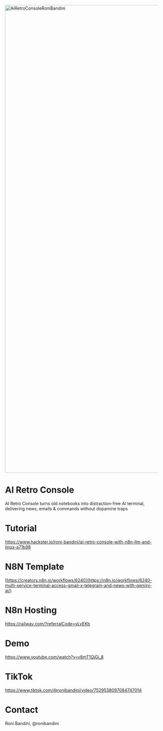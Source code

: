 <img width="1024" height="1536" alt="AiRetroConsoleRoniBandini" src="https://github.com/user-attachments/assets/3ffe4c7d-a507-4781-b421-5a7ca0b3a5a4" />

# AI Retro Console
AI Retro Console turns old notebooks into distraction-free AI terminal, delivering news, emails & commands without dopamine traps

# Tutorial 
https://www.hackster.io/roni-bandini/ai-retro-console-with-n8n-llm-and-linux-a71b98

# N8N Template
[https://creators.n8n.io/workflows/6240](https://n8n.io/workflows/6240-multi-service-terminal-access-gmail-x-telegram-and-news-with-gemini-ai/)

# N8n Hosting
https://railway.com/?referralCode=yLvEKb

# Demo 
https://www.youtube.com/watch?v=v8mT1QjGi_8

# TikTok
https://www.tiktok.com/@ronibandini/video/7529538097084747014

# Contact
Roni Bandini, @ronibandini

